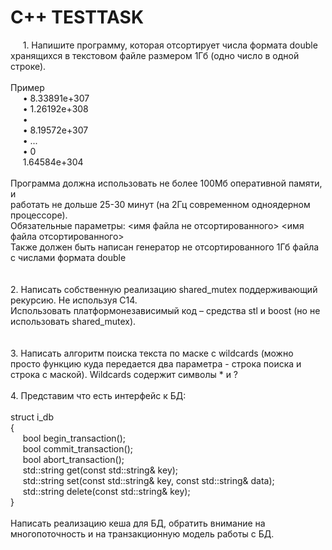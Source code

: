 # C++ TESTTASK
&nbsp;&nbsp;&nbsp;&nbsp;&nbsp;1. Напишите программу, которая отсортирует числа формата double<br>
хранящихся в текстовом файле размером 1Гб (одно число в одной строке).<br>
<br>
Пример<br>
&nbsp;&nbsp;&nbsp;&nbsp;&nbsp;• 8.33891e+307<br>
&nbsp;&nbsp;&nbsp;&nbsp;&nbsp;• 1.26192e+308<br>
&nbsp;&nbsp;&nbsp;&nbsp;&nbsp;• <br>
&nbsp;&nbsp;&nbsp;&nbsp;&nbsp;• 8.19572e+307<br>
&nbsp;&nbsp;&nbsp;&nbsp;&nbsp;• ...<br>
&nbsp;&nbsp;&nbsp;&nbsp;&nbsp;• 0<br>
&nbsp;&nbsp;&nbsp;&nbsp;&nbsp;1.64584e+304<br>
<br>
Программа должна использовать не более 100Мб оперативной памяти, и<br>
работать не дольше 25-30 минут (на 2Гц современном одноядерном процессоре).<br>
Обязательные параметры: <имя файла не отсортированного> <имя файла отсортированного><br>
Также должен быть написан генератор не отсортированного 1Гб файла с числами формата double<br>
<br>
<br>
2. Написать собственную реализацию shared_mutex поддерживающий рекурсию. Не используя C14.<br>
Использовать платформонезависимый код – средства stl и boost (но не использовать  shared_mutex).<br>
<br>
<br>
3. Написать алгоритм поиска текста по маске с wildcards (можно просто функцию куда передается два параметра - строка поиска и строка с маской). Wildcards содержит символы * и ?<br>
<br>
4. Представим что есть интерфейс к БД: <br>
<br>
struct i_db<br>
{<br>
&nbsp;&nbsp;&nbsp;&nbsp;&nbsp;bool begin_transaction();<br>
&nbsp;&nbsp;&nbsp;&nbsp;&nbsp;bool commit_transaction();<br>
&nbsp;&nbsp;&nbsp;&nbsp;&nbsp;bool abort_transaction();<br>
&nbsp;&nbsp;&nbsp;&nbsp;&nbsp;std::string get(const std::string& key);<br>
&nbsp;&nbsp;&nbsp;&nbsp;&nbsp;std::string set(const std::string& key, const std::string& data);<br>
&nbsp;&nbsp;&nbsp;&nbsp;&nbsp;std::string delete(const std::string& key);<br>
}<br>
<br>
Написать реализацию кеша для БД, обратить внимание на многопоточность и на транзакционную модель работы с БД.<br>
